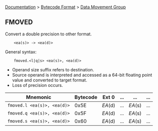 [Documentation](../../README.md) > [Bytecode Format](../README.md) > [Data Movement Group](../InstructionsDataMovel.md)

## FMOVED

Convert a double precision to other format.

        <ea(s)> -> <ea(d)>

General syntax:

        fmoved.<l|q|s> <ea(s)>, <ea(d)>

* Operand size suffix refers to destination.
* Source operand is interpreted and accessed as a 64-bit floating point value and converted to target format.
* Loss of precision occurs.

| Mnemonic | Bytecode | Ext 0 | ... | ... | ... |
| - | - | - | - | - | - |
| `fmoved.l <ea(s)>, <ea(d)>` | 0x5E | *EA*(d) | ... | *EA*(s) | ... |
| `fmoved.q <ea(s)>, <ea(d)>` | 0x5F | *EA*(d) | ... | *EA*(s) | ... |
| `fmoved.s <ea(s)>, <ea(d)>` | 0x60 | *EA*(d) | ... | *EA*(s) | ... |
